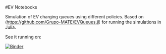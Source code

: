#EV Notebooks

Simulation of EV charging queues using different policies. Based on (https://github.com/Grupo-MATE/EVQueues.jl) for running the simulations in Julia.

See it running on:

[![Binder](https://mybinder.org/badge_logo.svg)](https://mybinder.org/v2/gh/Grupo-MATE/ev_notebooks/master)


